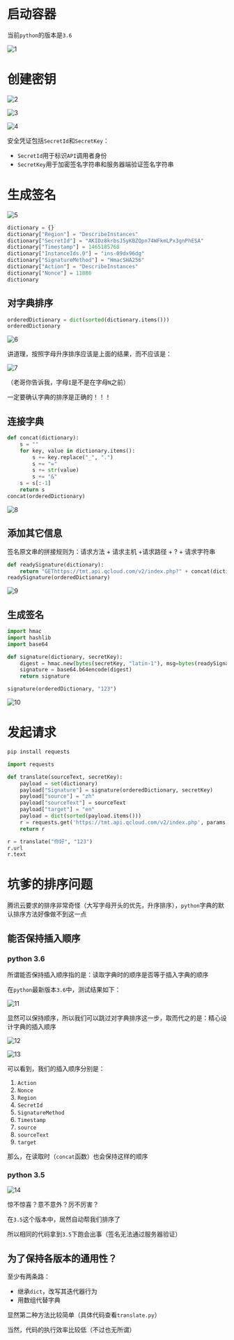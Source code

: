 # 启动容器 #

当前`python`的版本是`3.6`

![1](1.jpg)

# 创建密钥 #

![2](2.jpg)

![3](3.jpg)

![4](4.jpg)

安全凭证包括`SecretId`和`SecretKey`：

+ `SecretId`用于标识`API`调用者身份
+ `SecretKey`用于加密签名字符串和服务器端验证签名字符串


# 生成签名 #


![5](5.jpg)

```python
dictionary = {}
dictionary["Region"] = "DescribeInstances"
dictionary["SecretId"] = "AKIDz8krbsJ5yKBZQpn74WFkmLPx3gnPhESA"
dictionary["Timestamp"] = 1465185768
dictionary["InstanceIds.0"] = "ins-09dx96dg"
dictionary["SignatureMethod"] = "HmacSHA256"
dictionary["Action"] = "DescribeInstances"
dictionary["Nonce"] = 11886
dictionary
```

## 对字典排序 ##

```python
orderedDictionary = dict(sorted(dictionary.items()))
orderedDictionary
```

![6](6.jpg)

讲道理，按照字母升序排序应该是上面的结果，而不应该是：

![7](7.jpg)

（老哥你告诉我，字母`I`是不是在字母`N`之前）

一定要确认字典的排序是正确的！！！

## 连接字典 ##

```python
def concat(dictionary):
    s = ""
    for key, value in dictionary.items():
        s += key.replace("_", ".")
        s += "="
        s += str(value)
        s += "&"
    s = s[:-1]
	return s
concat(orderedDictionary)
```

![8](8.jpg)

## 添加其它信息 ##

签名原文串的拼接规则为：请求方法 + 请求主机 +请求路径 + ? + 请求字符串

```python
def readySignature(dictionary):
    return "GEThttps://tmt.api.qcloud.com/v2/index.php?" + concat(dictionary)
readySignature(orderedDictionary)
```

![9](9.jpg)

## 生成签名 ##

```python
import hmac
import hashlib
import base64

def signature(dictionary, secretKey):
    digest = hmac.new(bytes(secretKey, "latin-1"), msg=bytes(readySignature(dictionary), "latin-1"), digestmod=hashlib.sha256).digest()
    signature = base64.b64encode(digest)
    return signature

signature(orderedDictionary, "123")
```

![10](10.jpg)

# 发起请求 #

```bash
pip install requests
```

```python
import requests

def translate(sourceText, secretKey):
    payload = set(dictionary)
    payload["Signature"] = signature(orderedDictionary, secretKey)
    payload["source"] = "zh"
    payload["sourceText"] = sourceText
    payload["target"] = "en"
    payload = dict(sorted(payload.items()))
    r = requests.get('https://tmt.api.qcloud.com/v2/index.php', params = payload)
    return r

r = translate("你好", "123")
r.url
r.text
```

# 坑爹的排序问题 #

腾讯云要求的排序非常奇怪（大写字母开头的优先，升序排序），`python`字典的默认排序方法好像做不到这一点

## 能否保持插入顺序 ##

### python 3.6 ###

所谓能否保持插入顺序指的是：读取字典时的顺序是否等于插入字典的顺序

在`python`最新版本`3.6`中，测试结果如下：

![11](11.jpg)

显然可以保持顺序，所以我们可以跳过对字典排序这一步，取而代之的是：精心设计字典的插入顺序

![12](12.jpg)

![13](13.jpg)

可以看到，我们的插入顺序分别是：

1. `Action`
2. `Nonce`
3. `Region`
4. `SecretId`
5. `SignatureMethod`
6. `Timestamp`
7. `source`
8. `sourceText`
9. `target`

那么，在读取时（`concat`函数）也会保持这样的顺序

### python 3.5 ###

![14](14.jpg)

惊不惊喜？意不意外？厉不厉害？

在`3.5`这个版本中，居然自动帮我们排序了

所以相同的代码拿到`3.5`下跑会出事（签名无法通过服务器验证）

## 为了保持各版本的通用性？ ##

至少有两条路：

+ 继承`dict`，改写其迭代器行为
+ 用数组代替字典

显然第二种方法比较简单（具体代码查看`translate.py`）

当然，代码的执行效率比较低（不过也无所谓）